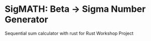 # SigMATH: Beta -> Sigma Number Generator 

Sequential sum calculator with rust for Rust Workshop Project 
